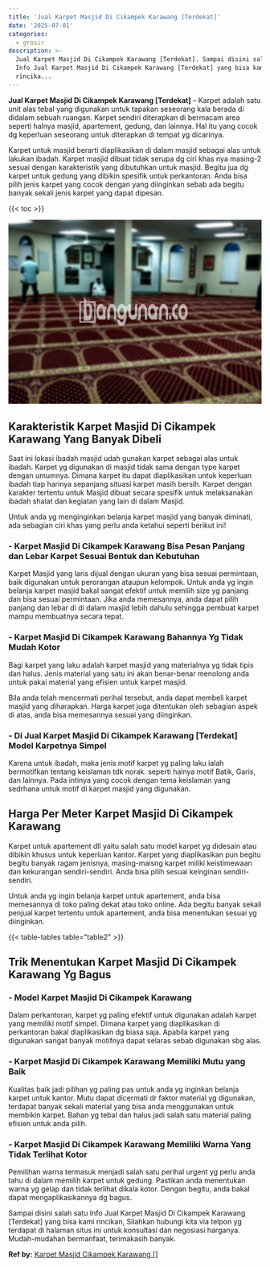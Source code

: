 ```yaml
---
title: 'Jual Karpet Masjid Di Cikampek Karawang [Terdekat]'
date: '2025-07-01'
categories:
  - grosir
description: >-
  Jual Karpet Masjid Di Cikampek Karawang [Terdekat]. Sampai disini salah satu
  Info Jual Karpet Masjid Di Cikampek Karawang [Terdekat] yang bisa kami
  rincika...
---
```


**Jual Karpet Masjid Di Cikampek Karawang \[Terdekat\]** – Karpet adalah satu unit alas tebal yang digunakan untuk tapakan seseorang kala berada di didalam sebuah ruangan. Karpet sendiri diterapkan di bermacam area seperti halnya masjid, apartement, gedung, dan lainnya. Hal itu yang cocok dg keperluan seseorang untuk diterapkan di tempat yg dicarinya.

Karpet untuk masjid berarti diaplikasikan di dalam masjid sebagai alas untuk lakukan ibadah. Karpet masjid dibuat tidak serupa dg ciri khas nya masing-2 sesuai dengan karakteristik yang dibutuhkan untuk masjid. Begitu jua dg karpet untuk gedung yang dibikin spesifik untuk perkantoran. Anda bisa pilih jenis karpet yang cocok dengan yang diinginkan sebab ada begitu banyak sekali jenis karpet yang dapat dipesan.

{{< toc >}}

![Jual Karpet Masjid Di Cikampek Karawang [Terdekat]](/images/grosir-karpet-murah-63.png)

## Karakteristik Karpet Masjid Di Cikampek Karawang Yang Banyak Dibeli

Saat ini lokasi ibadah masjid udah gunakan karpet sebagai alas untuk ibadah. Karpet yg digunakan di masjid tidak sama dengan type karpet dengan umumnya. Dimana karpet itu dapat diaplikasikan untuk keperluan ibadah tiap harinya sepanjang situasi karpet masih bersih. Karpet dengan karakter tertentu untuk Masjid dibuat secara spesifik untuk melaksanakan ibadah shalat dan kegiatan yang lain di dalam Masjid.

Untuk anda yg menginginkan belanja karpet masjid yang banyak diminati, ada sebagian ciri khas yang perlu anda ketahui seperti berikut ini!

### \- Karpet Masjid Di Cikampek Karawang Bisa Pesan Panjang dan Lebar Karpet Sesuai Bentuk dan Kebutuhan

Karpet Masjid yang laris dijual dengan ukuran yang bisa sesuai permintaan, baik digunakan untuk perorangan ataupun kelompok. Untuk anda yg ingin belanja karpet masjid bakal sangat efektif untuk memliih size yg panjang dan bisa sesuai permintaan. Jika anda memesannya, anda dapat pilih panjang dan lebar di di dalam masjid lebih dahulu sehingga pembuat karpet mampu membuatnya secara tepat.

### \- Karpet Masjid Di Cikampek Karawang Bahannya Yg Tidak Mudah Kotor

Bagi karpet yang laku adalah karpet masjid yang materialnya yg tidak tipis dan halus. Jenis material yang satu ini akan benar-benar menolong anda untuk pakai material yang efisien untuk karpet masjid.

Bila anda telah mencermati perihal tersebut, anda dapat membeli karpet masjid yang diharapkan. Harga karpet juga ditentukan oleh sebagian aspek di atas, anda bisa memesannya sesuai yang diinginkan.

### \- Di Jual Karpet Masjid Di Cikampek Karawang \[Terdekat\] Model Karpetnya Simpel

Karena untuk ibadah, maka jenis motif karpet yg paling laku ialah bermotifkan tentang keislaman tdk norak. seperti halnya motif Batik, Garis, dan lainnya. Pada intinya yang cocok dengan tema keislaman yang sedrhana untuk motif di karpet masjid yang digunakan.

## Harga Per Meter Karpet Masjid Di Cikampek Karawang

Karpet untuk apartement dll yaitu salah satu model karpet yg didesain atau dibikin khusus untuk keperluan kantor. Karpet yang diaplikasikan pun begitu begitu banyak ragam jenisnya, masing-maisng karpet miliki keistimewaan dan kekurangan sendiri-sendiri. Anda bisa pilih sesuai keinginan sendiri-sendiri.

Untuk anda yg ingin belanja karpet untuk apartement, anda bisa memesannya di toko paling dekat atau toko online. Ada begitu banyak sekali penjual karpet tertentu untuk apartement, anda bisa menentukan sesuai yg diinginkan.

{{< table-tables table="table2" >}}

## Trik Menentukan Karpet Masjid Di Cikampek Karawang Yg Bagus

### \- Model Karpet Masjid Di Cikampek Karawang

Dalam perkantoran, karpet yg paling efektif untuk digunakan adalah karpet yang memiliki motif simpel. Dimana karpet yang diaplikasikan di perkantoran bakal diaplikasikan dg biasa saja. Apabila karpet yang digunakan sangat banyak motifnya dapat selaras sebab digunakan sbg alas.

### \- Karpet Masjid Di Cikampek Karawang Memiliki Mutu yang Baik

Kualitas baik jadi pilihan yg paling pas untuk anda yg inginkan belanja karpet untuk kantor. Mutu dapat dicermati dr faktor material yg digunakan, terdapat banyak sekali material yang bisa anda menggunakan untuk membikin karpet. Bahan yg tebal dan halus jadi salah satu material paling efisien untuk anda pilih.

### \- Karpet Masjid Di Cikampek Karawang Memiliki Warna Yang Tidak Terlihat Kotor

Pemilihan warna termasuk menjadi salah satu perihal urgent yg perlu anda tahu di dalam memilih karpet untuk gedung. Pastikan anda menentukan warna yg gelap dan tidak terlihat dikala kotor. Dengan begitu, anda bakal dapat mengaplikasikannya dg bagus.

Sampai disini salah satu Info Jual Karpet Masjid Di Cikampek Karawang \[Terdekat\] yang bisa kami rincikan, Silahkan hubungi kita via telpon yg terdapat di halaman situs ini untuk konsultasi dan negosiasi harganya. Mudah-mudahan bermanfaat, terimakasih banyak.

**Ref by:**  [Karpet Masjid Cikampek Karawang []](https://id.wikipedia.org/wiki/Karpet)
